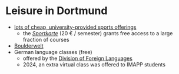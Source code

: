 # Leisure in Dortmund

* [lots of cheap, university-provided sports offerings](https://hsp.tu-dortmund.de/sportangebot/)
  * the [_Sportkarte_](https://www.buchsys.ahs.tu-dortmund.de/angebote/aktueller\_zeitraum/\_SPORTKARTE.html) (20 € / semester) grants free access to a large fraction of courses
* [Boulderwelt](https://www.boulderwelt-dortmund.de/)
* German language classes (free)
  * offered by the [Division of Foreign Languages](https://fs.zhb.tu-dortmund.de/en/)
  * 2024, an extra virtual class was offered to IMAPP students
